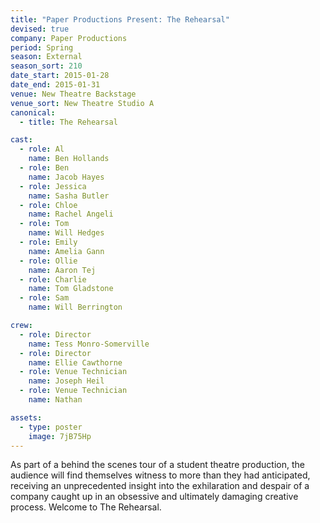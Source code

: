 ```yaml
---
title: "Paper Productions Present: The Rehearsal"
devised: true
company: Paper Productions
period: Spring
season: External
season_sort: 210
date_start: 2015-01-28
date_end: 2015-01-31
venue: New Theatre Backstage
venue_sort: New Theatre Studio A
canonical:
  - title: The Rehearsal

cast:
  - role: Al
    name: Ben Hollands
  - role: Ben
    name: Jacob Hayes
  - role: Jessica
    name: Sasha Butler
  - role: Chloe
    name: Rachel Angeli
  - role: Tom
    name: Will Hedges
  - role: Emily
    name: Amelia Gann
  - role: Ollie
    name: Aaron Tej
  - role: Charlie
    name: Tom Gladstone
  - role: Sam
    name: Will Berrington

crew:
  - role: Director
    name: Tess Monro-Somerville
  - role: Director
    name: Ellie Cawthorne
  - role: Venue Technician
    name: Joseph Heil
  - role: Venue Technician
    name: Nathan

assets:
  - type: poster
    image: 7jB75Hp
---
```


As part of a behind the scenes tour of a student theatre production, the audience will find themselves witness to more than they had anticipated, receiving an unprecedented insight into the exhilaration and despair of a company caught up in an obsessive and ultimately damaging creative process. Welcome to The Rehearsal.

